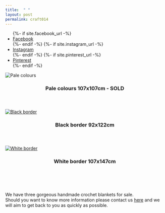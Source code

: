 ```yaml
---
title:  " "
layout: post
permalink: craft014
---
```


<ul class="icons">
		{%- if site.facebook_url -%}
		<li><a href="{{- site.facebook_url -}}" target="_blank" class="icon-b fa-facebook-f"><span class="label">Facebook</span></a></li>
		{%- endif -%}
		{%- if site.instagram_url -%}
		<li><a href="{{- site.instagram_url -}}" target="_blank" class="icon-b fa-instagram"><span class="label">Instagram</span></a></li>
		{%- endif -%}
		{%- if site.pinterest_url -%}
		<li><a href="{{- site.pinterest_url -}}" target="_blank" class="icon-b fa-pinterest"><span class="label">Pinterest</span></a></li>
		{%- endif -%}
	  </ul>


<!-- Table -->

  <div class="row">
    <div class="4u 12u$(mobile)">
      <div class="item">
        <img src="{{ 'assets/images/craft014/craft014.jpg' | relative_url }}" alt="Pale colours" />
        <header>
          <h3>Pale colours 107x107cm - SOLD</h3>
        </header>
      </div>
      <div class="item">
        <a href="https://www.etsy.com/uk/QuirkypigStore/listing/725431981/crochet-blanket-in-multi-coloured-wools?utm_source=Copy&utm_medium=ListingManager&utm_campaign=Share&utm_term=so.lmsm&share_time=1564581787020" target="_blank" class="image fit" ><img src="{{ 'assets/images/craft016/craft016.JPG' | relative_url }}" alt="Black border" /></a>
        <header>
          <h3>Black border 92x122cm</h3>
        </header>
      </div>
      <div class="item">
        <a href="https://www.etsy.com/uk/QuirkypigStore/listing/711571746/crochet-blanket-in-multicolour-with?utm_source=Copy&utm_medium=ListingManager&utm_campaign=Share&utm_term=so.lmsm&share_time=1564581819392" target="_blank" class="image fit" ><img src="{{ 'assets/images/craft015/craft015.JPG' | relative_url }}" alt="White border" /></a>
        <header>
          <h3>White border 107x147cm</h3>
        </header>
      </div>
    </div>
  </div>


<br>
<p>We have three gorgeous handmade crochet blankets for sale.<br>Should you want to know more information please contact us <a href= "contact" target="_blank">here</a> and we will aim to get back to you as quickly as possible.<br><br>
